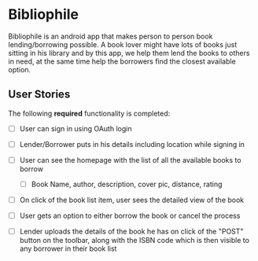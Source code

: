 # Bibliophile


Bibliophile is an android app that makes person to person book lending/borrowing possible. A book lover might have lots of books just sitting in his library and by this app, we help them lend the books to others in need, at the same time help the borrowers find the closest available option.

## User Stories

The following **required** functionality is completed:

* [ ]	User can sign in using OAuth login
* [ ]	Lender/Borrower puts in his details including location while signing in
* [ ] User can see the homepage with the list of all the available books to borrow
  * [ ] Book Name, author, description, cover pic, distance, rating
* [ ]	On click of the book list item, user sees the detailed view of the book
  * [ ] User gets an option to either borrow the book or cancel the process
* [ ] Lender uploads the details of the book he has on click of the "POST" button on the toolbar, along with the ISBN code which is then visible to any borrower in their book list
  
